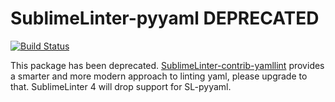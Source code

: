 SublimeLinter-pyyaml DEPRECATED
===============================

[![Build Status](https://travis-ci.org/SublimeLinter/SublimeLinter-pyyaml.svg?branch=master)](https://travis-ci.org/SublimeLinter/SublimeLinter-pyyaml)

This package has been deprecated. [SublimeLinter-contrib-yamllint](https://packagecontrol.io/packages/SublimeLinter-contrib-yamllint) provides a smarter and more modern approach to linting yaml, please upgrade to that. SublimeLinter 4 will drop support for SL-pyyaml.
